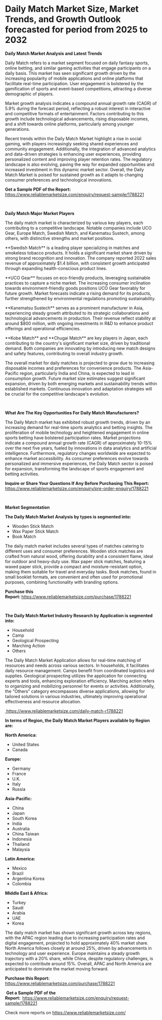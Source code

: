 <p><h1>Daily Match Market Size, Market Trends, and Growth Outlook forecasted for period from 2025 to 2032</h1></p><p><strong>Daily Match Market Analysis and Latest Trends</strong></p>
<p><p>Daily Match refers to a market segment focused on daily fantasy sports, online betting, and similar gaming activities that engage participants on a daily basis. This market has seen significant growth driven by the increasing popularity of mobile applications and online platforms that facilitate real-time participation. User engagement is bolstered by the gamification of sports and event-based competitions, attracting a diverse demographic of players.</p><p>Market growth analysis indicates a compound annual growth rate (CAGR) of 5.9% during the forecast period, reflecting a robust interest in interactive and competitive formats of entertainment. Factors contributing to this growth include technological advancements, rising disposable incomes, and a shift towards online platforms, particularly among younger generations.</p><p>Recent trends within the Daily Match Market highlight a rise in social gaming, with players increasingly seeking shared experiences and community engagement. Additionally, the integration of advanced analytics and data-driven strategies is enhancing user experiences, providing personalized content and improving player retention rates. The regulatory landscape is also evolving, paving the way for expanded opportunities and increased investment in this dynamic market sector. Overall, the Daily Match Market is poised for sustained growth as it adapts to changing consumer preferences and technological innovations.</p></p>
<p><strong>Get a Sample PDF of the Report:&nbsp;</strong> <a href="https://www.reliablemarketsize.com/enquiry/request-sample/1788221?utm_campaign=2295&utm_medium=2&utm_source=Github&utm_content=ia&utm_term=08022025&utm_id=daily-match">https://www.reliablemarketsize.com/enquiry/request-sample/1788221</a></p>
<p>&nbsp;</p>
<p><strong>Daily Match Major Market Players</strong></p>
<p><p>The daily match market is characterized by various key players, each contributing to a competitive landscape. Notable companies include UCO Gear, Europe Match, Swedish Match, and Kanematsu Sustech, among others, with distinctive strengths and market positions.</p><p>**Swedish Match** is a leading player specializing in matches and smokeless tobacco products. It holds a significant market share driven by strong brand recognition and innovation. The company reported 2022 sales revenue of approximately $1.4 billion, with consistent growth anticipated through expanding health-conscious product lines.</p><p>**UCO Gear** focuses on eco-friendly products, leveraging sustainable practices to capture a niche market. The increasing consumer inclination towards environment-friendly goods positions UCO Gear favorably for future growth. Market forecasts indicate a rising demand for its products, further strengthened by environmental regulations promoting sustainability.</p><p>**Kanematsu Sustech** serves as a prominent manufacturer in Asia, experiencing steady growth attributed to its strategic collaborations and technological advancements in production. Their revenue reflect stability at around $800 million, with ongoing investments in R&D to enhance product offerings and operational efficiencies.</p><p>**Kobe Match** and **Chugai Match** are key players in Japan, each contributing to the country's significant market size, driven by traditional demand. Both companies are innovating by introducing new match designs and safety features, contributing to overall industry growth.</p><p>The overall market for daily matches is projected to grow due to increasing disposable incomes and preferences for convenience products. The Asia-Pacific region, particularly India and China, is expected to lead in consumption growth. Future market size estimates suggest significant expansion, driven by both emerging markets and sustainability trends within established markets. Continuous innovation and adaptation strategies will be crucial for the competitive landscape's evolution.</p></p>
<p>&nbsp;</p>
<p><strong>What Are The Key Opportunities For Daily Match Manufacturers?</strong></p>
<p><p>The Daily Match market has exhibited robust growth trends, driven by an increasing demand for real-time sports analytics and betting insights. The proliferation of mobile technology and heightened engagement in online sports betting have bolstered participation rates. Market projections indicate a compound annual growth rate (CAGR) of approximately 10-15% over the next five years, fueled by innovations in data analytics and artificial intelligence. Furthermore, regulatory changes worldwide are expected to enhance market accessibility. As consumer preferences evolve towards personalized and immersive experiences, the Daily Match sector is poised for expansion, transforming the landscape of sports engagement and betting activities.</p></p>
<p><strong>Inquire or Share Your Questions If Any Before Purchasing This Report:</strong> <a href="https://www.reliablemarketsize.com/enquiry/pre-order-enquiry/1788221?utm_campaign=2295&utm_medium=2&utm_source=Github&utm_content=ia&utm_term=08022025&utm_id=daily-match">https://www.reliablemarketsize.com/enquiry/pre-order-enquiry/1788221</a></p>
<p>&nbsp;</p>
<p><strong>Market Segmentation</strong></p>
<p><strong>The Daily Match Market Analysis by types is segmented into:</strong></p>
<p><ul><li>Wooden Stick Match</li><li>Wax Paper Stick Match</li><li>Book Match</li></ul></p>
<p><p>The daily match market includes several types of matches catering to different uses and consumer preferences. Wooden stick matches are crafted from natural wood, offering durability and a consistent flame, ideal for outdoor and heavy-duty use. Wax paper stick matches, featuring a waxed paper stick, provide a compact and moisture-resistant option, making them suitable for travel and everyday tasks. Book matches, found in small booklet formats, are convenient and often used for promotional purposes, combining functionality with branding options.</p></p>
<p><strong>Purchase this Report:&nbsp;</strong><a href="https://www.reliablemarketsize.com/purchase/1788221?utm_campaign=2295&utm_medium=2&utm_source=Github&utm_content=ia&utm_term=08022025&utm_id=daily-match">https://www.reliablemarketsize.com/purchase/1788221</a></p>
<p>&nbsp;</p>
<p><strong>The Daily Match Market Industry Research by Application is segmented into:</strong></p>
<p><ul><li>Household</li><li>Camp</li><li>Geological Prospecting</li><li>Marching Action</li><li>Others</li></ul></p>
<p><p>The Daily Match Market Application allows for real-time matching of resources and needs across various sectors. In households, it facilitates daily resource management. Camps benefit from coordinated logistics and supplies. Geological prospecting utilizes the application for connecting experts and tools, enhancing exploration efficiency. Marching action refers to organizing and mobilizing personnel for events or activities. Additionally, the "Others" category encompasses diverse applications, allowing for tailored solutions in various industries, ultimately improving operational effectiveness and resource allocation.</p></p>
<p><a href="https://www.reliablemarketsize.com/daily-match-r1788221?utm_campaign=2295&utm_medium=2&utm_source=Github&utm_content=ia&utm_term=08022025&utm_id=daily-match">&nbsp;https://www.reliablemarketsize.com/daily-match-r1788221</a></p>
<p><strong>In terms of Region, the Daily Match Market Players available by Region are:</strong></p>
<p>
    <p> <strong> North America: </strong>
        <ul>
            <li>United States</li>
            <li>Canada</li>
        </ul>
        </p> 
    <p> <strong> Europe: </strong>
        <ul>
            <li>Germany</li>
            <li>France</li>
            <li>U.K.</li>
            <li>Italy</li>
            <li>Russia</li>
        </ul>
        </p> 
    <p> <strong> Asia-Pacific: </strong>
        <ul>
            <li>China</li>
            <li>Japan</li>
            <li>South Korea</li>
            <li>India</li>
            <li>Australia</li>
            <li>China Taiwan</li>
            <li>Indonesia</li>
            <li>Thailand</li>
            <li>Malaysia</li>
        </ul>
        </p> 
    <p> <strong> Latin America: </strong>
        <ul>
            <li>Mexico</li>
            <li>Brazil</li>
            <li>Argentina Korea</li>
            <li>Colombia</li>
        </ul>
        </p> 
    <p> <strong> Middle East & Africa: </strong>
        <ul>
            <li>Turkey</li>
            <li>Saudi</li>
            <li>Arabia</li>
            <li>UAE</li>
            <li>Korea</li>
        </ul>
    </p>
    </p>
<p><p>The daily match market has shown significant growth across key regions, with the APAC region leading due to increasing participation rates and digital engagement, projected to hold approximately 40% market share. North America follows closely at around 25%, driven by advancements in technology and user experience. Europe maintains a steady growth trajectory with a 20% share, while China, despite regulatory challenges, is expected to contribute around 15%. Overall, APAC and North America are anticipated to dominate the market moving forward.</p></p>
<p><strong>Purchase this Report: </strong><a href="https://www.reliablemarketsize.com/purchase/1788221?utm_campaign=2295&utm_medium=2&utm_source=Github&utm_content=ia&utm_term=08022025&utm_id=daily-match">https://www.reliablemarketsize.com/purchase/1788221</a></p>
<p>&nbsp;<strong>Get a Sample PDF of the Report:&nbsp;&nbsp;</strong><a href="https://www.reliablemarketsize.com/enquiry/request-sample/1788221?utm_campaign=2295&utm_medium=2&utm_source=Github&utm_content=ia&utm_term=08022025&utm_id=daily-match">https://www.reliablemarketsize.com/enquiry/request-sample/1788221</a></p>
<p><strong></strong></p>
<p>Check more reports on <a href="https://www.reliablemarketsize.com/?utm_campaign=2295&utm_medium=2&utm_source=Github&utm_content=ia&utm_term=08022025&utm_id=daily-match">https://www.reliablemarketsize.com/</a></p>